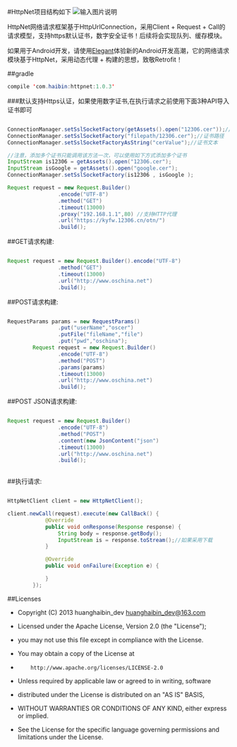 #HttpNet项目结构如下
![输入图片说明](http://git.oschina.net/uploads/images/2016/0919/132807_3e935005_494015.png "在这里输入图片标题")

HttpNet网络请求框架基于HttpUrlConnection，采用Client + Request + Call的请求模型，支持https默认证书，数字安全证书！后续将会实现队列、缓存模块。

如果用于Android开发，请使用[Elegant](http://git.oschina.net/huanghaibin_dev/Elegant)体验新的Android开发高潮，它的网络请求模块基于HttpNet，采用动态代理 + 构建的思想，致敬Retrofit！

##gradle

```java
compile 'com.haibin:httpnet:1.0.3'
```

###默认支持Https认证，如果使用数字证书,在执行请求之前使用下面3种API导入证书即可

```java

ConnectionManager.setSslSocketFactory(getAssets().open("12306.cer"));//证书文件输入流
ConnectionManager.setSslSocketFactory("filepath/12306.cer");//证书路径
ConnectionManager.setSslSocketFactoryAsString("cerValue");//证书文本

//注意，添加多个证书只能调用该方法一次，可以使用如下方式添加多个证书
InputStream is12306 = getAssets().open("12306.cer");
InputStream isGoogle = getAssets().open("google.cer");
ConnectionManager.setSslSocketFactory(is12306 , isGoogle );

Request request = new Request.Builder()
                .encode("UTF-8")
                .method("GET")
                .timeout(13000)
                .proxy("192.168.1.1",80) //支持HTTP代理
                .url("https://kyfw.12306.cn/otn/")
                .build();
```


##GET请求构建:
```java

Request request = new Request.Builder().encode("UTF-8")
                .method("GET")
                .timeout(13000)
                .url("http://www.oschina.net")
                .build();
```

##POST请求构建:
```java

RequestParams params = new RequestParams()
                .put("userName","oscer")
                .putFile("fileName","file")
                .put("pwd","oschina");
        Request request = new Request.Builder()
                .encode("UTF-8")
                .method("POST")
                .params(params)
                .timeout(13000)
                .url("http://www.oschina.net")
                .build();
```

##POST JSON请求构建:
```java

Request request = new Request.Builder()
                .encode("UTF-8")
                .method("POST")
                .content(new JsonContent("json")
                .timeout(13000)
                .url("http://www.oschina.net")
                .build();
       
```

##执行请求:
```java

HttpNetClient client = new HttpNetClient();

client.newCall(request).execute(new CallBack() {
            @Override
            public void onResponse(Response response) {
                String body = response.getBody();
                InputStream is = response.toStream();//如果采用下载
            }

            @Override
            public void onFailure(Exception e) {

            }
        });
```

##Licenses
- Copyright (C) 2013 huanghaibin_dev <huanghaibin_dev@163.com>
 
- Licensed under the Apache License, Version 2.0 (the "License");
- you may not use this file except in compliance with the License.
- You may obtain a copy of the License at
 
-         http://www.apache.org/licenses/LICENSE-2.0
 
- Unless required by applicable law or agreed to in writing, software
- distributed under the License is distributed on an "AS IS" BASIS,
- WITHOUT WARRANTIES OR CONDITIONS OF ANY KIND, either express or implied.
- See the License for the specific language governing permissions and
  limitations under the License.
 